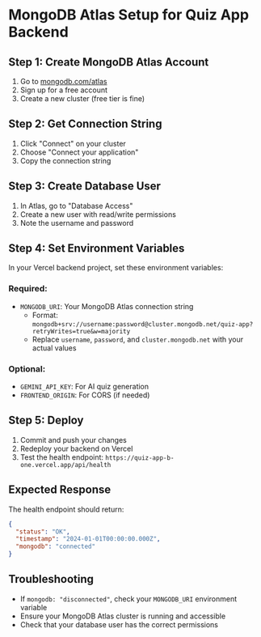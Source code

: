 # MongoDB Atlas Setup for Quiz App Backend

## Step 1: Create MongoDB Atlas Account
1. Go to [mongodb.com/atlas](https://mongodb.com/atlas)
2. Sign up for a free account
3. Create a new cluster (free tier is fine)

## Step 2: Get Connection String
1. Click "Connect" on your cluster
2. Choose "Connect your application"
3. Copy the connection string

## Step 3: Create Database User
1. In Atlas, go to "Database Access"
2. Create a new user with read/write permissions
3. Note the username and password

## Step 4: Set Environment Variables
In your Vercel backend project, set these environment variables:

### Required:
- `MONGODB_URI`: Your MongoDB Atlas connection string
  - Format: `mongodb+srv://username:password@cluster.mongodb.net/quiz-app?retryWrites=true&w=majority`
  - Replace `username`, `password`, and `cluster.mongodb.net` with your actual values

### Optional:
- `GEMINI_API_KEY`: For AI quiz generation
- `FRONTEND_ORIGIN`: For CORS (if needed)

## Step 5: Deploy
1. Commit and push your changes
2. Redeploy your backend on Vercel
3. Test the health endpoint: `https://quiz-app-b-one.vercel.app/api/health`

## Expected Response
The health endpoint should return:
```json
{
  "status": "OK",
  "timestamp": "2024-01-01T00:00:00.000Z",
  "mongodb": "connected"
}
```

## Troubleshooting
- If `mongodb: "disconnected"`, check your `MONGODB_URI` environment variable
- Ensure your MongoDB Atlas cluster is running and accessible
- Check that your database user has the correct permissions
